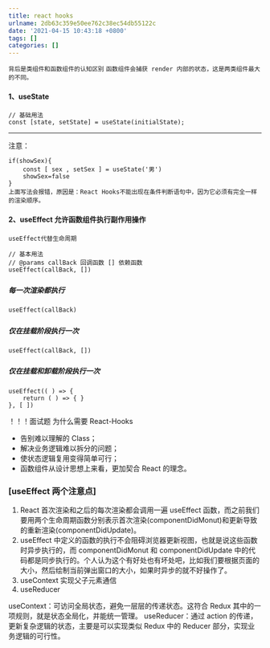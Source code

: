 ```yaml
---
title: react hooks
urlname: 2db63c359e50ee762c38ec54db55122c
date: '2021-04-15 10:43:18 +0800'
tags: []
categories: []
---
```


`背后是类组件和函数组件的认知区别`
`函数组件会捕获 render 内部的状态，这是两类组件最大的不同。`

####

#### 1、useState

```
// 基础用法
const [state, setState] = useState(initialState);
```

---

注意：

```
if(showSex){
	const [ sex , setSex ] = useState('男')
	showSex=false
}
上面写法会报错，原因是：React Hooks不能出现在条件判断语句中，因为它必须有完全一样的渲染顺序。
```

####

#### 2、useEffect 允许函数组件执行副作用操作

`useEffect代替生命周期`

```
// 基本用法
// @params callBack 回调函数 [] 依赖函数
useEffect(callBack, [])
```

#####

##### 每一次渲染都执行

```
useEffect(callBack)
```

#####

##### 仅在挂载阶段执行一次

```
useEffect(callBack, [])
```

#####

##### 仅在挂载和卸载阶段执行一次

```
useEffect(( ) => {
	return ( ) => { }
}, [ ])
```

！！！面试题 为什么需要 React-Hooks

- 告别难以理解的 Class；
- 解决业务逻辑难以拆分的问题；
- 使状态逻辑复用变得简单可行；
- 函数组件从设计思想上来看，更加契合 React 的理念。

###

### [useEffect 两个注意点]

1. React 首次渲染和之后的每次渲染都会调用一遍 useEffect 函数，而之前我们要用两个生命周期函数分别表示首次渲染(componentDidMonut)和更新导致的重新渲染(componentDidUpdate)。
1. useEffect 中定义的函数的执行不会阻碍浏览器更新视图，也就是说这些函数时异步执行的，而 componentDidMonut 和 componentDidUpdate 中的代码都是同步执行的。个人认为这个有好处也有坏处吧，比如我们要根据页面的大小，然后绘制当前弹出窗口的大小，如果时异步的就不好操作了。
1. useContext 实现父子元素通信
1. useReducer

useContext：可访问全局状态，避免一层层的传递状态。这符合 Redux 其中的一项规则，就是状态全局化，并能统一管理。 useReducer：通过 action 的传递，更新复杂逻辑的状态，主要是可以实现类似 Redux 中的 Reducer 部分，实现业务逻辑的可行性。
